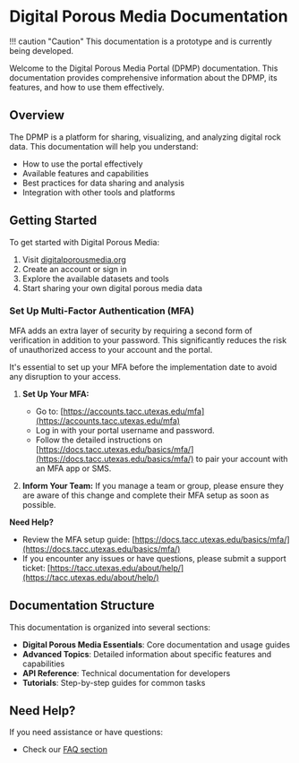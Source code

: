 # Digital Porous Media Documentation

!!! caution "Caution"
    This documentation is a prototype and is currently being developed.

Welcome to the Digital Porous Media Portal  (DPMP) documentation. This documentation provides comprehensive information about the DPMP, its features, and how to use them effectively.

## Overview

The DPMP is a platform for sharing, visualizing, and analyzing digital rock data. This documentation will help you understand:

- How to use the portal effectively
- Available features and capabilities
- Best practices for data sharing and analysis
- Integration with other tools and platforms

## Getting Started

To get started with Digital Porous Media:

1. Visit [digitalporousmedia.org](https://digitalporousmedia.org)
2. Create an account or sign in
3. Explore the available datasets and tools
4. Start sharing your own digital porous media data

### Set Up Multi-Factor Authentication (MFA)

MFA adds an extra layer of security by requiring a second form of verification in addition to your password. This significantly reduces the risk of unauthorized access to your account and the portal.

It's essential to set up your MFA before the implementation date to avoid any disruption to your access.

1.  **Set Up Your MFA:**
    * Go to: [https://accounts.tacc.utexas.edu/mfa](https://accounts.tacc.utexas.edu/mfa)
    * Log in with your portal username and password.
    * Follow the detailed instructions on [https://docs.tacc.utexas.edu/basics/mfa/](https://docs.tacc.utexas.edu/basics/mfa/) to pair your account with an MFA app or SMS.

2.  **Inform Your Team:** If you manage a team or group, please ensure they are aware of this change and complete their MFA setup as soon as possible.


**Need Help?**

* Review the MFA setup guide: [https://docs.tacc.utexas.edu/basics/mfa/](https://docs.tacc.utexas.edu/basics/mfa/)
* If you encounter any issues or have questions, please submit a support ticket: [https://tacc.utexas.edu/about/help/](https://tacc.utexas.edu/about/help/)

## Documentation Structure

This documentation is organized into several sections:

- **Digital Porous Media Essentials**: Core documentation and usage guides
- **Advanced Topics**: Detailed information about specific features and capabilities
- **API Reference**: Technical documentation for developers
- **Tutorials**: Step-by-step guides for common tasks

## Need Help?

If you need assistance or have questions:

- Check our [FAQ section](https://digitalporousmedia.org/faq)
